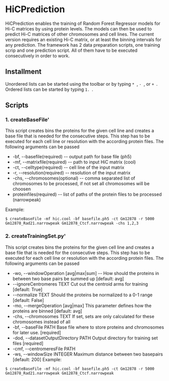 # HiCPrediction
HiCPrediction enables the training of Random Forest Regressor models for Hi-C matrices by using protein levels. The models can then be used to predict Hi-C matrices of other chromosomes and cell lines. The current version requires an existing Hi-C matrix, or at least the binning intervals for any prediction. The framework has 2 data preparation scripts, one training scrip and one prediction script. All of them have to be executed consecutively in order to work. 
## Installment
Unordered lists can be started using the toolbar or by typing `* `, `- `, or `+ `. Ordered lists can be started by typing `1. `.

## Scripts

### 1. createBaseFile'
This script creates bins the proteins for the given cell line and creates a base file that is needed for the consecutive steps. This step has to be executed for each cell line or resolution with the according protein files.
The following arguments can be passed
* -bf, --basefile(required) --
                              output path for base file  (ph5)
* -mf,  --matrixfile(required) -- 
                              path to input HiC matrix (cool)                                                        
* -ct, --celltype(required) -- 
                              cell line of the input matrix                                                
* -r, --resolution(required) -- 
                              resolution of the input matrix                                          
* -chs, --chromosomes(optional) -- 
                              comma separated list of chromosomes to be processed, if not set all chromosomes will be choosen
* proteinfiles(required) -- 
                              list of paths of the protein files to be processed  (narrowpeak)      


Example:
```
$ createBaseFile -mf hic.cool -bf basefile.ph5 -ct Gm12878 -r 5000 Gm12878_Rad21.narrowpeak Gm12878_Ctcf.narrowpeak -chs 1,2,3
```
### 2. createTrainingSet.py'
This script creates bins the proteins for the given cell line and creates a base file that is needed for the consecutive steps. This step has to be executed for each cell line or resolution with the according protein files.
The following arguments can be passed

 * -wo, --windowOperation [avg|max|sum] --
                                  How should the proteins in between two base
                                  pairs be summed up  [default: avg]
 * --ignoreCentromeres TEXT        Cut out the centroid arms for training
                                  [default: True]
*  --normalize TEXT                Should the proteins be normalized to a 0-1
                                  range  [default: False]
 * -mo, --mergeOperation [avg|max]
                                  This parameter defines how the proteins are
                                  binned  [default: avg]
 * -chs, --chromosomes TEXT        If set, sets are only calculated for these
                                  chromosomes instead of all
 * -bf, --baseFile PATH            Base file where to store proteins and
                                  chromosomes for later use.  [required]
 * -dod, --datasetOutputDirectory PATH
                                  Output directory for training set files
                                  [required]
 * -cmf, --centromeresFile PATH
 * -ws, --windowSize INTEGER       Maximum distance between two basepairs
                                  [default: 200]
Example:
```
$ createBaseFile -mf hic.cool -bf basefile.ph5 -ct Gm12878 -r 5000 Gm12878_Rad21.narrowpeak Gm12878_Ctcf.narrowpeak
```
